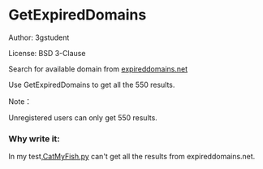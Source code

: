 # GetExpiredDomains

Author: 3gstudent

License: BSD 3-Clause

Search for available domain from [expireddomains.net](https://www.expireddomains.net/)

Use GetExpiredDomains to get all the 550 results.

Note：

  Unregistered users can only get 550 results.


### Why write it:

In my test,[CatMyFish.py](https://github.com/Mr-Un1k0d3r/CatMyFish) can't get all the results from expireddomains.net.








